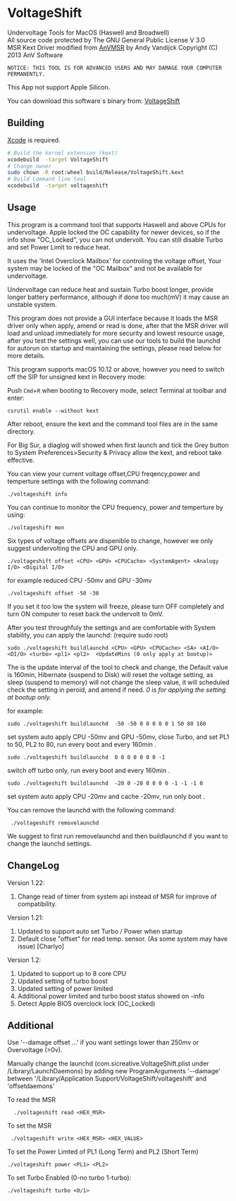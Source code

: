 # VoltageShift 
Undervoltage Tools for MacOS (Haswell and Broadwell)<br />
All source code protected by      The GNU General Public License V 3.0   <br />
MSR Kext Driver modified from 
[AnVMSR](http://www.insanelymac.com/forum/topic/291833-anvmsr-v10-tool-and-driver-to-read-from-or-write-to-cpu-msr-registers/)
by  Andy Vandijck Copyright (C) 2013 AnV Software

    NOTICE: THIS TOOL IS FOR ADVANCED USERS AND MAY DAMAGE YOUR COMPUTER PERMANENTLY.
    

This App not support Apple Silicon.

You can download this software´s binary from:
[VoltageShift](voltageshift_1.24.zip)

Building
--------
[Xcode](https://developer.apple.com/xcode/) is required.

```bash
# Build the kernel extension (kext)
xcodebuild  -target VoltageShift
# Change owner
sudo chown -R root:wheel build/Release/VoltageShift.kext
# Build command line tool
xcodebuild  -target voltageshift
```

Usage
--------

This program is a command tool that supports Haswell and above CPUs for undervoltage.
Apple locked the OC capability for newer devices, so if the info show "OC_Locked", you can not undervolt. You can still disable Turbo and set Power Limit to reduce heat.

It uses the 'Intel Overclock Mailbox' for controling the voltage offset, 
Your system may be locked of the "OC Mailbox" and not be available for undervoltage.

Undervoltage can reduce heat and sustain Turbo boost longer, provide longer battery performance, although if done too much(mV) it may cause an unstable system.

This program does not provide a GUI interface because it loads the MSR driver only when apply, amend or read is done, after that the MSR driver will load and unload immediately for more security and lowest resource usage, after you test the settings well, you can use our tools to build the launchd for autorun on startup and maintaining the settings, please read below for more details. 

This program supports macOS 10.12 or above, however you need to switch off the SIP for unsigned kext in Recovery mode:

Push `Cmd`+`R` when booting to Recovery mode, select Terminal at toolbar and enter: 
    
    csrutil enable --without kext
    
After reboot, ensure the kext and the command tool files are in the same directory.


For Big Sur, a diaglog will showed when first launch and tick the Grey button to System Preferences>Security & Privacy allow the kext, and reboot take effective.


You can view your current voltage offset,CPU freqency,power and temperture settings with the following command:

    ./voltageshift info
    
You can continue to monitor the CPU frequency, power and temperture by using:

    ./voltageshift mon
    
Six types of voltage offsets are dispenible to change, however we only suggest undervolting the CPU and GPU only.

    ./voltageshift offset <CPU> <GPU> <CPUCache> <SystemAgent> <Analogy I/O> <Digital I/O>
    
for example reduced CPU -50mv and GPU -30mv

    ./voltageshift offset -50 -30

If you set it too low the system will freeze, please turn OFF completely and turn ON computer to reset back the undervolt to 0mV.

After you test throughfuly the settings and are comfortable with System stability, you can apply the launchd: (require sudo root)

    sudo ./voltageshift buildlaunchd <CPU> <GPU> <CPUCache> <SA> <AI/O> <DI/O> <turbo> <pl1> <pl2>  <UpdateMins (0 only apply at bootup)> 

The <Update Mins> is the update interval of the tool to check and change, the Default value is 160min, Hibernate (suspend to Disk) will reset the voltage setting, as sleep (suspend to memory) will not change the sleep value, it will scheduled check the setting in peroid, and amend if need. *0 is for applying the setting at bootup only.*

for example:

    sudo ./voltageshift buildlaunchd  -50 -50 0 0 0 0 0 1 50 80 160

set system auto apply CPU -50mv and GPU -50mv, close Turbo, and set PL1 to 50, PL2 to 80, run every boot and every 160min .

    sudo ./voltageshift buildlaunchd  0 0 0 0 0 0 0 -1

switch off turbo only, run every boot and every 160min .

    sudo ./voltageshift buildlaunchd  -20 0 -20 0 0 0 0 -1 -1 -1 0

set system auto apply CPU -20mv and cache -20mv, run only boot .

You can remove the launchd with the following command:

     ./voltageshift removelaunchd
     
We suggest to first run removelaunchd and then buildlaunchd if you want to change the launchd settings. 

ChangeLog
---------

Version 1.22:
1. Change read of timer from system api instead of MSR for improve of compatibility. 

Version 1.21:
1. Updated to support auto set Turbo / Power when startup  
2. Default close "offset" for read temp. sensor. (As some system may have issue) [Charlyo]

Version 1.2:
1. Updated to support up to 8 core CPU
2. Updated setting of turbo boost
3. Updated setting of power limited 
4. Additional power limited and turbo boost status showed on -info 
5. Detect Apple BIOS overclock lock (OC_Locked)


Additional
--------

   Use '--damage offset ...' if you want settings lower than 250mv or Overvoltage (>0v).
   
   Manually change the launchd (com.sicreative.VoltageShift.plist under /Library/LaunchDaemons)
   by adding new ProgramArguments '--damage' between 
   '/Library/Application Support/VoltageShift/voltageshift' and 'offsetdaemons'
   
   
   
   
   To read the MSR 
   
      ./voltageshift read <HEX_MSR>
      
   To set the MSR
   
     ./voltageshift write <HEX_MSR> <HEX_VALUE>
     
To set the Power Limted of PL1 (Long Term) and PL2 (Short Term)  
    
    ./voltageshift power <PL1> <PL2>
     
To set Turbo Enabled (0-no turbo 1-turbo):

    ./voltageshift turbo <0/1>

 
   


    






